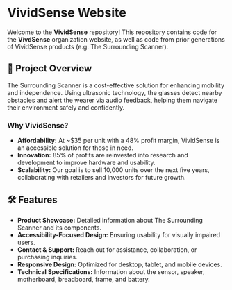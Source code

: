 # VividSense Website

Welcome to the **VividSense** repository! This repository contains code for the **VivdSense** organization website, as well as code from prior generations of VividSense products (e.g. The Surrounding Scanner).

## 📌 Project Overview
The Surrounding Scanner is a cost-effective solution for enhancing mobility and independence. Using ultrasonic technology, the glasses detect nearby obstacles and alert the wearer via audio feedback, helping them navigate their environment safely and confidently.

### Why VividSense?
- **Affordability:** At ~$35 per unit with a 48% profit margin, VividSense is an accessible solution for those in need.
- **Innovation:** 85% of profits are reinvested into research and development to improve hardware and usability.
- **Scalability:** Our goal is to sell 10,000 units over the next five years, collaborating with retailers and investors for future growth.

## 🛠️ Features
- **Product Showcase:** Detailed information about The Surrounding Scanner and its components.
- **Accessibility-Focused Design:** Ensuring usability for visually impaired users.
- **Contact & Support:** Reach out for assistance, collaboration, or purchasing inquiries.
- **Responsive Design:** Optimized for desktop, tablet, and mobile devices.
- **Technical Specifications:** Information about the sensor, speaker, motherboard, breadboard, frame, and battery.

